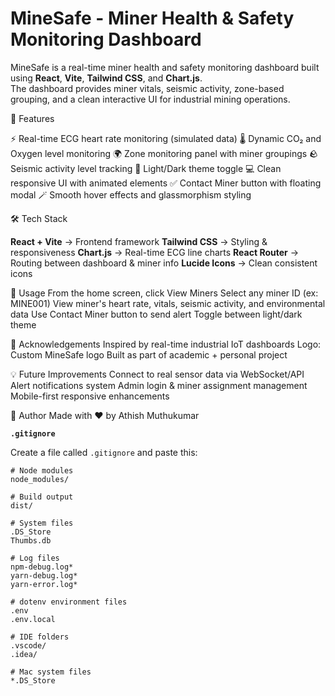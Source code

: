 # MineSafe - Miner Health & Safety Monitoring Dashboard

MineSafe is a real-time miner health and safety monitoring dashboard built using **React**, **Vite**, **Tailwind CSS**, and **Chart.js**.  
The dashboard provides miner vitals, seismic activity, zone-based grouping, and a clean interactive UI for industrial mining operations.



 🚀 Features

 ⚡ Real-time ECG heart rate monitoring (simulated data)
 🌡️ Dynamic CO₂ and Oxygen level monitoring
 🌍 Zone monitoring panel with miner groupings
 🪨 Seismic activity level tracking
 🎨 Light/Dark theme toggle
 💻 Clean responsive UI with animated elements
 ✅ Contact Miner button with floating modal
 🪄 Smooth hover effects and glassmorphism styling

 🛠️ Tech Stack

 **React + Vite** → Frontend framework
 **Tailwind CSS** → Styling & responsiveness
 **Chart.js** → Real-time ECG line charts
 **React Router** → Routing between dashboard & miner info
 **Lucide Icons** → Clean consistent icons

📝 Usage
From the home screen, click View Miners
Select any miner ID (ex: MINE001)
View miner's heart rate, vitals, seismic activity, and environmental data
Use Contact Miner button to send alert
Toggle between light/dark theme


🙌 Acknowledgements
Inspired by real-time industrial IoT dashboards
Logo: Custom MineSafe logo
Built as part of academic + personal project


💡 Future Improvements
Connect to real sensor data via WebSocket/API
Alert notifications system
Admin login & miner assignment management
Mobile-first responsive enhancements

💎 Author
Made with ❤️ by Athish Muthukumar

**`.gitignore`**

Create a file called `.gitignore` and paste this:

```gitignore
# Node modules
node_modules/

# Build output
dist/

# System files
.DS_Store
Thumbs.db

# Log files
npm-debug.log*
yarn-debug.log*
yarn-error.log*

# dotenv environment files
.env
.env.local

# IDE folders
.vscode/
.idea/

# Mac system files
*.DS_Store


